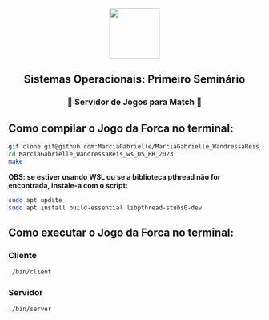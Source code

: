 <div align="center">
<img src= "https://user-images.githubusercontent.com/94376190/230129990-71a2933a-c49e-4117-97ca-30a3271d2a4e.png" width = "100px"/>
<h2> Sistemas Operacionais: Primeiro Seminário</h2>
<h3> 👾 Servidor de Jogos para Match 👾</h3>
</div>

## Como compilar o Jogo da Forca no terminal:

```bash
git clone git@github.com:MarciaGabrielle/MarciaGabrielle_WandressaReis_ws_OS_RR_2023.git
cd MarciaGabrielle_WandressaReis_ws_OS_RR_2023
make
```

**OBS: se estiver usando WSL ou se a biblioteca pthread não for encontrada, instale-a com o script:**

```bash
sudo apt update
sudo apt install build-essential libpthread-stubs0-dev
```

## Como executar o Jogo da Forca no terminal:

### Cliente

```bash
./bin/client
```

### Servidor

```bash
./bin/server
```

